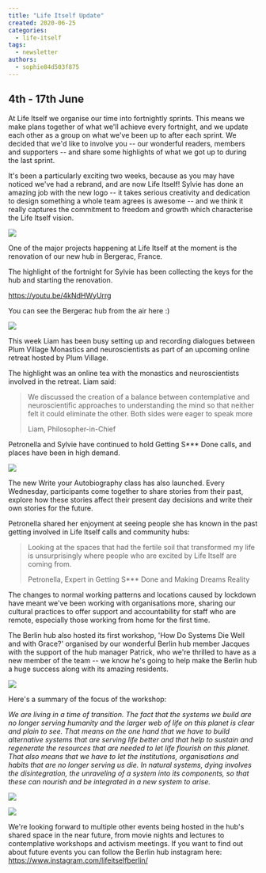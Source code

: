 ```yaml
---
title: "Life Itself Update"
created: 2020-06-25
categories: 
  - life-itself
tags: 
  - newsletter
authors: 
  - sophie84d503f875
---
```


## 4th - 17th June

At Life Itself we organise our time into fortnightly sprints. This means we make plans together of what we'll achieve every fortnight, and we update each other as a group on what we've been up to after each sprint. We decided that we'd like to involve you -- our wonderful readers, members and supporters -- and share some highlights of what we got up to during the last sprint.

It's been a particularly exciting two weeks, because as you may have noticed we've had a rebrand, and are now Life Itself! Sylvie has done an amazing job with the new logo -- it takes serious creativity and dedication to design something a whole team agrees is awesome -- and we think it really captures the commitment to freedom and growth which characterise the Life Itself vision.

![](assets/images/pkw1pJe.png)

One of the major projects happening at Life Itself at the moment is the renovation of our new hub in Bergerac, France.

The highlight of the fortnight for Sylvie has been collecting the keys for the hub and starting the renovation.

https://youtu.be/4kNdHWyUrrg

You can see the Bergerac hub from the air here :)

![](assets/images/jAW3tBr.png)

This week Liam has been busy setting up and recording dialogues between Plum Village Monastics and neuroscientists as part of an upcoming online retreat hosted by Plum Village.

The highlight was an online tea with the monastics and neuroscientists involved in the retreat. Liam said:

> We discussed the creation of a balance between contemplative and neuroscientific approaches to understanding the mind so that neither felt it could eliminate the other. Both sides were eager to speak more
> 
> Liam, Philosopher-in-Chief

Petronella and Sylvie have continued to hold Getting S\*\*\* Done calls, and places have been in high demand.

![](assets/images/OLQtZdo.jpg)

The new Write your Autobiography class has also launched. Every Wednesday, participants come together to share stories from their past, explore how these stories affect their present day decisions and write their own stories for the future.

Petronella shared her enjoyment at seeing people she has known in the past getting involved in Life Itself calls and community hubs:

> Looking at the spaces that had the fertile soil that transformed my life is unsurprisingly where people who are excited by Life Itself are coming from.
> 
> Petronella, Expert in Getting S\*\*\* Done and Making Dreams Reality

The changes to normal working patterns and locations caused by lockdown have meant we've been working with organisations more, sharing our cultural practices to offer support and accountability for staff who are remote, especially those working from home for the first time.

The Berlin hub also hosted its first workshop, 'How Do Systems Die Well and with Grace?' organised by our wonderful Berlin hub member Jacques with the support of the hub manager Patrick, who we're thrilled to have as a new member of the team -- we know he's going to help make the Berlin hub a huge success along with its amazing residents.

![](assets/images/7fZ3BE8.png)

Here's a summary of the focus of the workshop:

_We are living in a time of transition. The fact that the systems we build are no longer serving humanity and the larger web of life on this planet is clear and plain to see. That means on the one hand that we have to build alternative systems that are serving life better and that help to sustain and regenerate the resources that are needed to let life flourish on this planet. That also means that we have to let the institutions, organisations and habits that are no longer serving us die. In natural systems, dying involves the disintegration, the unraveling of a system into its components, so that these can nourish and be integrated in a new system to arise._

![](assets/images/DYVMqy0.jpg)

![](assets/images/oNZ5Uur.jpg)

We're looking forward to multiple other events being hosted in the hub's shared space in the near future, from movie nights and lectures to contemplative workshops and activism meetings. If you want to find out about future events you can follow the Berlin hub instagram here: https://www.instagram.com/lifeitselfberlin/
